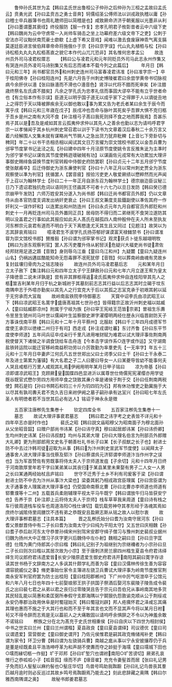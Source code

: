 <!-- { "loadSidebar": true } -->
　　鲁仲孙氏其世为孟【韩曰孟氏世出鲁桓公子仲孙之后仲孙为三桓之孟故曰孟氏云】贲勇光武【孙曰孟贲古之勇士音奔】轲儒绍圣公傅师法以训戎政执稽以庸【孙曰稽士卒兵器簿书也周礼聴师田以简稽是也】咸致厥命济济乎朝冕服以光墨非从利【孙曰墨谓墨其衰绖】终役服防【服一作复】忠孝孔明君子攸彰昔者云中六级下吏【韩曰魏尚为云中守虏常一入尚帅车骑击之坐上功幕府差六级文帝下之吏】公刺于安法亦可议黜伏南荒豪士歔欷【上虚下希又音戏】闻难以激去食废寐神乖气离支膈莫遂廷臣进言侯伯拜章帝命将施俄仆于京【孙曰京字误】代山丸丸植栢与松【孙曰诗松栢丸丸丸丸松栢髙直之貌它本作代山兀兀恐非】其名惟何忠孝孟公
　　故连州员外司马凌君权厝志
　　【韩曰公与凌君元和元年同贬员外司马此志永州作集又有哭连州员外凌司马诗别集又有后志而诸本不载今列之此篇后】
　　年月日【韩曰元和三年】尚书都官员外和州刺史连州司马富春凌君讳准【孙曰准字宗一】卒于桂阳佛寺【孙曰桂阳连州】先是六月告于州刺史愽陵崔君曰余尝学黄帝书切脉视病今余肝伏以濇【张曰脉濇而不滑也○濇音色】肾浮以代将不腊而死审矣【补注腊歳终祭名左氏虞不腊矣】凡余之学孔氏为忠孝礼信而事固大谬卒不能有立乎世者命也【有立俗本作有示误】臣道无以明乎国子道无以成乎家下之得罪于人以谪徙丑地上之得罚于天以降被罪疾余无以御也敢以事为累又告为老氏者某曰余生于辰今而寓乎戌【韩曰元和三年歳在戊子】辰戌冲也吾命与脉叶其死矣乎吾罪大惧不克归柩于吾乡是州之南有大冈不食【补注檀弓子髙曰我死则择不食之地而葬我焉】吾甚乐焉子其以是吾及是咸如其言云孤夷仲求仲以其先人之善余也勤以志为请呜呼君字宗一以孝悌闻于其乡杭州刺史常召君以训于下读书为文章着汉后春秋二十余万言又着六经解围人文集未就有谋略尚气节赒人之急出货力犹弃粃粺【上音匕下旁卦切与稗同】年二十以书干丞相丞相以闻试其文日万言擢为崇文馆校书郎又以金吾兵曹为邠寜节度掌书记泚泾之乱【孙曰建中四年十月泾原节度使姚令言反推朱泚为主凖时为邠宁掌书记以谋佐其节度使韩逰瓌破贼有功】以谋画佐元戎常有大功累加大理评事御史赐绯鱼袋换节度判官转殿中侍御史府防罢职【孙曰贞元十二年五月邠宁节度使张献甫卒】后迁侍御史为浙东亷使判官【孙曰十八年正月以常州刺史贾全为浙东观察使以凖为判官】抚循罢人【罢音疲】按验污吏吏人敬爱厥绩以懋粹然而光声闻于上召以为翰林学士【孙曰二十一年正月自浙东召为翰林学士】德宗崩迩臣议秘三日乃下遗诏君独抗危词以语同列王伾画其不可者十六七乃以旦日发防【韩曰癸已德宗崩甲午发防】六师万姓安其分遂入为尚书郎【韩曰迁尚书都官员外郎】仍以文章侍从由本官防度支调发出纳奸吏衰止【孙曰王叔文兼度支盐鐡副使以凖佐其府一作奸利又一误作奸和】以连累出和州防连州【孙曰永贞元年九月自都官员外郎贬和州刺史十一月再贬连州司马员外置同正员】居母防不得归而二弟继死不食哭泣遂防其明以没盖君之行事如此其报应如此夫人髙氏在越孤四人南仲殷仲在夫人所未至执友河东栁宗元哀君有道而不明白于天下离愍逢尤天其生且又同过【见题注】故哭以为志其辞哀焉铭曰
　　噫凌君生不淑学孔氏扬芬郁好谋谟富天禄雠禁书【孙曰谓准甞为崇文馆校书郎】賛推毂【孙曰谓为邠寜掌书记】观灵获贞卜徙东越翊明牧【韩曰为浙东观察判官】罢人苏汚吏覆升侍从躬唘沃危疑兴大福吏尚书徒肃佐经邦财用足道之踬【音致】身则辱乌江垂【童曰乌江和州】九疑麓【童曰九疑连州山名】仍祸凶遘兹酷能知命无怨毒罪不冺死犹僇【音戮】何以葬南岭曲魂有灵故乡复封兹壤归骨肉为之铭志陵谷
　　故连州员外司马凌君墓后志
　　元和某年月日立太子赦下【集注韩曰元和四年立太子宁王肆赦孙曰元和七年六月立遂王宥为皇太子降徳音二说未详孰是】尝有非其罪柩得返凌氏孤夷仲求仲自连桂阳举其先人之柩筮吉利某年月归于杭之新城祔于其墓刻前志志其行益以后志志其时立碣于坟东南隅申志于外噫亦勤矣以其先人之行宜克大于后以其孤之志冝克承于初艰其躬以延于无穷承而大冝哉
　　故岭南盐铁院李侍御墓志
　　天寳中诏李氏由凉武昭王以下【韩曰凉武昭王名暠字盛唐髙祖其七世孙也】皆得籍宗正故沂州刺史福以姑臧人【童曰姑臧郡凉州】附属于宁岐为族【孙曰寜王宪岐王范皆宗弟】曽祖生乐夀令昱昱生虢州司马叶世以儒闻叶生监察御史澣字濯缨明两经仕歴永兴临晋尉防天子方事诛伐南平蔡【韩曰元和十二年十月平蔡州】北服赵【韩曰千三年四月成德军节度使王承宗以徳棣二州归于有司】西走戎【补注戎谓吐蕃】东讨齐鲁【孙曰东平节度使李师道】五年间兵征卒戍籴行千里凡进用唯财赋为难君以试大理评事佐荆南两税使督天下诸侯之半调食饶给车击舟连【今本击字误作系○连字或作运】又守湖南盐铁转运院以能迁官移岭南益积功劳以介厉敦勤为率羣吏先【一无率字】年五十三元和十三年月日卒妻庐江何氏凡五世世郑出父曰士谔季父曰士干【孙曰士干永泰二年及进士第累为藩镇】有大名君之子二人曰夔曰导女一人曰某夔导皆幼不能事何夫人哭且戒柩行万里人咸观其礼焉伊阙用明年某月日甲子铭曰
　　凉为帝基【孙曰凉即谓凉武昭王】克顾厥皇国牒四邑显进沂以属尊世仕倚儒宪宪濯缨亦用学徒既谷既官式懋尔劳四方用师卒食之饶致其亷介率是诸侯于荆于交【孙曰任荆南两税使】闗石是钧【孙曰书闗石和钧三十斤为钧四钧为石】邦有休功惟吏之勤冀施于大以尽其有孰司夀夭君不克久吉日来祔伊阙之墓子嗣孙承有达冝兴【孙曰昭七年左氏圣人有明徳者若不当世其后必有达人】铭诏于神永永是徴














　　五百家注唐栁先生集巻十
　　钦定四库全书
　　五百家注栁先生集巻十一
　　墓志
　　故试大理评事裵君墓志
　　【韩曰君之讳字考之史表皆不详元和十四年卒志亦是时作也】
　　裴氏之昭【韩曰説文庙昭穆父为昭南面子为穆北面孙从父坐昭音韶】曰赠户部尚书讳某【孙曰讳守真】穆曰起居郎讳某【孙曰讳侨卿】生均州刺史讳某【孙曰讳叔猷】均州与其弟大理【孙曰大理名伯言为刑部员外郎赠大礼卿】更为刑部郎用文史名于朝善杜礼书长子曰某【长子叔猷之长子也】射进士防不中去过汴韩司徒迎取为从事【韩曰为汴州刺史宣武军节度使】以闻拜太子通事舍人进大理评事当伐蔡及郓汴【孙曰蔡谓呉元济郓谓李师道汴当作州字之误也】当为军首赞佐有劳既事将侍太夫人于京师道发疽【子余切】元和十四年月日终于河南敦厚里年若干字曰某弟某以其丧归于某县某里未果娶有男子二人女一人男之长曰某通两经始杖且庐铭曰
　　世守不迁秀于士乡不利有司爰客于梁【孙曰谓射进士防不中去为汴州从事汴大梁也】梁委其躬乃相戎政宫臣理属【孙曰宫臣谓为太子通事舍人理属进大理评事也】仍受国命南蔡北曹【孙曰北曹亦李师道也师道有郓曹濮等十二州】五载首兵柔刚辅理平视太平马牛既宁【韩曰谓放牛归马皆获安宁也】告养于京【补注即上云将侍太夫人于京师】栈车草草我来周道【童曰诗有栈之车行彼周道栈车役车也周道洛阳○栈仕谏切】载饥载劳神夺其孝形经于洛魂其焉如庶终尔诚隂侍里闾膳饮不违有弟之恭既安且盈厥志斯从铭之故人以慰尔衷
　　故大理评事栁君墓志【注具本篇】
　　晋之乱栁氏始分曰耆为汝南守居河东【孙曰耆父景猷晋侍中有二子长曰耆为汝南太守少曰纯为平阳太守】又五世曰庆相魏【孙曰耆子恭后赵河东太守恭曽孙缉宋州别驾宋安郡守缉子僧习与豫州刺史裴叔业据州归魏为扬州大中正僧习子庆字更兴后魏侍中左仆射】魏相之嗣曰旦【孙曰旦字匡德】仕隋为黄门侍郎其小宗曰楷【韩曰礼记别子为祖继别为宗继襧者为小宗孙曰旦二子长曰则次曰楷以其居次故为小宗】至于唐刺济房兰廓四州楷生夏县令府君讳绎绎生司议郎府君讳遗爱皆长安少陵原遗爱生御史府君讳开南阳其嗣曰寛字存谅读其世书杨于文辞南方之人多讽其什颇学礼而善为容【童曰汉儒林传徐生善为容容谓容貌威仪之事】脩吏事始仕家令主簿进左骁卫兵曹试大理评事为岭南节度推官荆南永安军判官府罢为防士出桂阳【童曰桂阳郡郴州】下广州中厉气呕泄卒于公馆元和六年八月七日也年四十七前娶琅邪王拱子拱国子祭酒后娶河东裴陵子陵告成令裴氏之出曰裴七君之从弟以君之丧归过零陵哭且告于宗元曰吾伯兄从事岭南其地多货其民轻乱能以简惠和柔匡弼所奉假守支郡海隅以宁鬬狠仇怨敦谕克顺从公于荆绥戎永安仍専郡治政用休阜是时蜀冦始灭【韩曰蜀冦刘辟】邦人疮痍怀君之泽咸忘其痛其理也惠而不施之于大其行也和而不至于年其言也文而不显其声今将以某月日袝茍又不得令辞而志焉是无以葢前人之大痛敢固以请呜呼余惧辞之不令以为神羞余敢不诺铭曰
　　栁族之分在北为髙充于史氏世相重侯【孙曰自庆以下四世为相封侯】中书之世实曰兰州【童曰兰州谓楷】夏县政良【童曰夏县谓绎】司议德优【童曰司议谓遗爱】营营御史【童曰御史谓开】乃佐元侯惟君是嗣其政克脩储闱补吏【韩曰谓为家令】环卫分曹【韩曰谓为左骁骑兵曹】南越之庬从事以宁永安披攘荐仍于兵是董是经既柔且平浩浩呻呼革为和声胡不使夀而夺之龄挺于海壖【童曰壖城下田也○壖而縁切柩一作挺】圹于邓邦【孙曰圹堑穴也谓祔南阳○圹苦谤切】厥弟孔哀惟行之恭呱呱小子【呱音孤】缞而不庐【缞音崔】充充令妻髽首而居【张曰礼记男子免而妇人髽髽以麻约髻也○髽庄华切】鸟兽号鸣助我踟蹰【孙曰礼记鸟兽丧其羣匹越月逾时则必反巡过其故乡鸣号焉踟蹰焉乃能去之】刻此悲辞藏之奥隅【韩曰尔雅西南隅谓之奥】
　　故秘书郎姜君墓志
